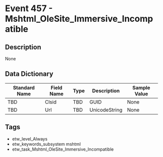 # Event 457 - Mshtml_OleSite_Immersive_Incompatible

## Description
None

## Data Dictionary
|Standard Name|Field Name|Type|Description|Sample Value|
|---|---|---|---|---|
|TBD|Clsid|TBD|GUID|None|None|
|TBD|Url|TBD|UnicodeString|None|None|

## Tags
* etw_level_Always
* etw_keywords_subsystem mshtml
* etw_task_Mshtml_OleSite_Immersive_Incompatible